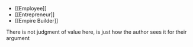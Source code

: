 

-   [[Employee]]
-   [[Entrepreneur]]
-   [[Empire Builder]]

There is not judgment of value here, is just how the author sees it for their argument